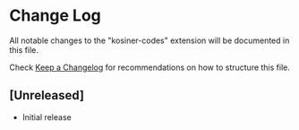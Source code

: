# Change Log

All notable changes to the "kosiner-codes" extension will be documented in this file.

Check [Keep a Changelog](http://keepachangelog.com/) for recommendations on how to structure this file.

## [Unreleased]

- Initial release
